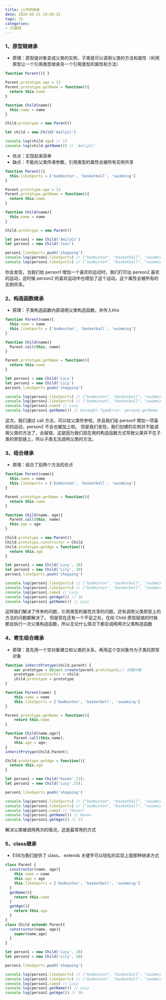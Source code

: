 ```yaml
---
title: js中的继承
date: 2020-09-25 19:58:31
tags: JS
categories:
- JS基础
---
```

### 1、原型链继承
- 原理：原型链对象变成父类的实例，子类就可以调用父类的方法和属性（利用原型让一个引用类型继承另一个引用类型的属性和方法）
```js
function Parent(){ }

Parent.prototype.age = 13
Parent.prototype.getName = function(){
  return this.name
}

function Child(name){
  this.name = name
}

Child.prototype = new Parent()

let child = new Child('AmilyCi')

console.log(child.age) // 13
console.log(child.getName()) // 'AmilyCi'
```
- 优点：实现起来简单
- 缺点：不能向父类传递参数，引用类型的属性会被所有实例共享

```js
function Parent(){
  this.likeSports = ['badminton', 'basketball', 'swimming']
}

Parent.prototype.age = 13
Parent.prototype.getName = function(){
  return this.name
}

function Child(name){
  this.name = name
}

Child.prototype = new Parent()

let person1 = new Child('AmilyCx')
let person2 = new Child('Json')

person1.likeSports.push('shopping')
console.log(person1.likeSports) // ["badminton", "basketball", "swimming", "shopping"]
console.log(person2.likeSports) // ["badminton", "basketball", "swimming", "shopping"]
```
你会发现，当我们给 person1 增加一个喜欢的运动时，我们打印出 person2 喜欢的运动，这时候 person2 的喜欢运动中也增加了这个运动。这个属性会被所有的实例共享。

### 2、构造函数继承
- 原理：子类构造函数内部调用父类构造函数，并传入this
```js
function Parent(name){
  this.name = name
  this.likeSports = ['badminton', 'basketball', 'swimming']
}

function Child(name){
  Parent.call(this, name)
}

Parent.prototype.getName = function(){
  return this.name
}

let person1 = new Child('Lucy')
let person2 = new Child('LiLy')
person1.likeSports.push('shopping')

console.log(person1.likeSports) // ["badminton", "basketball", "swimming", "shopping"]
console.log(person2.likeSports) // ["badminton", "basketball", "swimming"]
console.log(person1.name) // Lucy
console.log(person1.getName()) // Uncaught TypeError: person1.getName is not a function
```
这次，我们通过 call 方法，可以给父类传参啦，并且我们给 person1 增加一项喜欢的运动，person2 不会也被加上啦。
但是我们发现，我们创建的实例并不能调用父类的方法了，会报错，这是因为我们现在用的构造函数方式导致父类并不在子类的原型链上，所以子类无法调用父类的方法。

### 3、组合继承

- 原理：结合了前两个方法的优点

```js
function Parent(name){
  this.name = name
  this.likeSports = ['badminton', 'basketball', 'swimming']
}

Parent.prototype.getName = function(){
  return this.name
}

function Child(name, age){
  Parent.call(this, name)
  this.age = age
}

Child.prototype = new Parent()
Child.prototype.constructor = Child
Child.prototype.getAge = function(){
  return this.age
}

let person1 = new Child('Lucy', 18)
let person2 = new Child('Lily', 20)
person1.likeSports.push('shopping')

console.log(person1.likeSports) // ["badminton", "basketball", "swimming", "shopping"]
console.log(person2.likeSports) // ["badminton", "basketball", "swimming"]
console.log(person1.name) // Lucy
console.log(person1.getAge()) // 18
console.log(person1.getName()) // Lucy
```
这样我们解决了传参的问题，引用类型的属性共享的问题，还有调用父类原型上的方法的问题都解决了。
但是现在还有一个不足之处，在给 Child 原型赋值的时候都会执行一次父类构造函数，所以无论什么情况下都会调用两次父类构造函数

### 4、寄生组合继承

- 原理：首先用一个空对象建立和父类的关系，再用这个空对象作为子类的原型对象

```js
function inheritProtype(child,parent) {
    var prototype = Object.create(parent.prototype);// 创建对象
    prototype.constructor = child;
    child.prototype = prototype
}

function Parent(name) {
    this.name = name
    this.likeSports = ['badminton', 'basketball', 'swimming']
}

Parent.prototype.getName = function(){
    return this.name
}

function Child(name,age){
    Parent.call(this,name);
    this.age = age;
}
inheritProtype(Child,Parent);

Child.prototype.getAge = function(){
  return this.age
} 

let person1 = new Child('Keven',13);
let person2 = new Child('Lucy',15);

person1.likeSports.push('shopping')

console.log(person1.likeSports) // ["badminton", "basketball", "swimming", "shopping"]
console.log(person2.likeSports) // ["badminton", "basketball", "swimming"]
console.log(person1.name) // "Keven"
console.log(person1.getName()) // Keven
console.log(person1.getAge()) // 13
```
解决父类被调用两次的情况，这是最常用的方式

### 5、class继承

- ES6为我们提供了 class、 extends 关键字可以轻松的实现上面那种继承方式
```js
class Parent {
  constructor(name, age){
    this.name = name
    this.age = age
    this.likeSports = ['badminton', 'basketball', 'swimming']
  }
  getName(){
    return this.name
  }
  getAge(){
    return this.age
  }
}
class Child extends Parent{
  constructor(name, age){
    super(name,age)
  }
}

let person1 = new Child('Lucy', 28)
let person2 = new Child('Lily', 30)

person1.likeSports.push('shopping')

console.log(person1.likeSports) // ["badminton", "basketball", "swimming", "shopping"]
console.log(person2.likeSports) // ["badminton", "basketball", "swimming"]
console.log(person1.name) // Lucy
console.log(person1.getName()) // Lucy
console.log(person2.getAge()) // 30
```